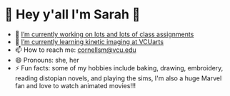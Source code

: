 <h1>👋 Hey y'all I'm Sarah 👋</h1>



- 🔭 [I’m currently working on lots and lots of class assignments](https://cornellsm.myportfolio.com/)
- 🌱 [I’m currently learning kinetic imaging at VCUarts](https://arts.vcu.edu/academics/departments/kinetic-imaging/)
- 📫 How to reach me: cornellsm@vcu.edu
- 😄 Pronouns: she, her
- ⚡ Fun facts: some of my hobbies include baking, drawing, embroidery, reading distopian novels, and playing the sims, I'm also a huge Marvel fan and love to watch animated movies!!!
